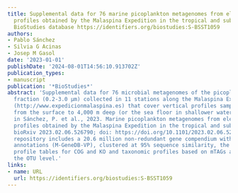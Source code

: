 ```yaml
---
title: Supplemental data for 76 marine picoplankton metagenomes from eleven vertical
  profiles obtained by the Malaspina Expedition in the tropical and sub-tropical oceans.
  BioStudies database https://identifiers.org/biostudies:S-BSST1059
authors:
- Pablo Sánchez
- Silvia G Acinas
- Josep M Gasol
date: '2023-01-01'
publishDate: '2024-08-01T14:56:10.913702Z'
publication_types:
- manuscript
publication: '*BioStudies*'
abstract: 'Supplemental data for 76 microbial metagenomes of the picoplankton size
  fraction (0.2-3.0 μm) collected in 11 stations along the Malaspina Expedition circumnavigation
  (http://www.expedicionmalaspina.es) that cover vertical profiles sampled at 7 depths,
  from the surface to 4,000 m deep (or the sea floor in shallower waters), published
  in Sánchez, P. et al., 2023. Marine picoplankton metagenomes from eleven vertical
  profiles obtained by the Malaspina Expedition in the tropical and subtropical oceans.
  bioRxiv 2023.02.06.526790; doi: https://doi.org/10.1101/2023.02.06.526790.  This
  repository includes a 20.6 million non-redundant gene compendium with their corresponding
  annotations (M-GeneDB-VP), clustered at 95% sequence similarity, the functional
  profile tables for COG and KO and taxonomic profiles based on mTAGs analysis at
  the OTU level.'
links:
- name: URL
  url: https://identifiers.org/biostudies:S-BSST1059
---
```

